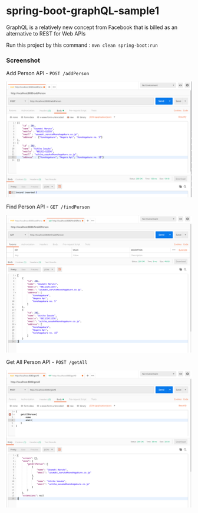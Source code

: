 # spring-boot-graphQL-sample1

GraphQL is a relatively new concept from Facebook that is billed as an alternative to REST for Web APIs

Run this project by this command : `mvn clean spring-boot:run`

### Screenshot

Add Person API - `POST /addPerson`

![Add Person API](img/add.png "Add Person")

Find Person API - `GET /findPerson`

![Find Person API](img/find.png "Find Person")

Get All Person API - `POST /getAll`

![Get All Person API](img/getAll.png "Get All Person")